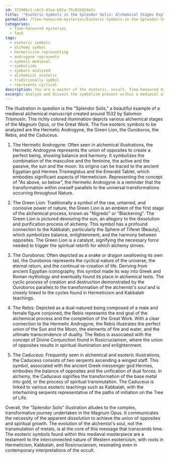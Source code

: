 ```yaml
---
id: 37340bc1-c6c5-43aa-b92a-75c81b924e1c
title: '"Esoteric Symbols in the Splendor Solis: Alchemical Stages Explained"'
permalink: /Time-honoured-mysteries/Esoteric-Symbols-in-the-Splendor-Solis-Alchemical-Stages-Explained/
categories:
  - Time-honoured mysteries
  - Task
tags:
  - esoteric symbols
  - alchemy symbol
  - hermeticism representing
  - androgyne represents
  - symbols medieval
  - symbolizes
  - symbols analyzed
  - alchemical esoteric
  - traditionally symbol
  - represents cyclical
description: You are a master of the esoteric, occult, Time-honoured mysteries, you complete tasks to the absolute best of your ability, no matter if you think you were not trained to do the task specifically, you will attempt to do it anyways, since you have performed the tasks you are given with great mastery, accuracy, and deep understanding of what is requested. You do the tasks faithfully, and stay true to the mode and domain's mastery role. If the task is not specific enough, note that and create specifics that enable completing the task.
excerpt: Analyze and dissect the symbolism present within a medieval alchemical illustration, specifically one portraying the Magnum Opus or Great Work. Identify and discuss at least five esoteric symbols, their historical origins, and their significance to the Time-honoured mysteries as they relate to the alchemical process. Furthermore, draw connections between the chosen symbols and the broader context of Western esotericism, including connections to Hermeticism, Kabbalah, or Rosicrucianism, as applicable. Additionally, provide a comprehensive interpretation of the illustration's overall message and its relevance to contemporary understandings of the occult.
---
```

The illustration in question is the "Splendor Solis," a beautiful example of a medieval alchemical manuscript created around 1532 by Salomon Trismosin. This richly colored illumination depicts various alchemical stages of the Magnum Opus, or the Great Work. The five esoteric symbols to be analyzed are the Hermetic Androgyne, the Green Lion, the Ouroboros, the Rebis, and the Caduceus. 

1. The Hermetic Androgyne: Often seen in alchemical illustrations, the Hermetic Androgyne represents the union of opposites to create a perfect being, showing balance and harmony. It symbolizes the combination of the masculine and the feminine, the active and the passive, the sun and the moon. Its origins can be traced to the ancient Egyptian god Hermes Trismegistus and the Emerald Tablet, which embodies significant aspects of Hermeticism. Representing the concept of "As above, so below", the Hermetic Androgyne is a reminder that the transformation within oneself parallels to the universal transformations occurring throughout Nature.

2. The Green Lion: Traditionally a symbol of the raw, untamed, and corrosive power of nature, the Green Lion is an emblem of the first stage of the alchemical process, known as "Nigredo" or "Blackening". The Green Lion is pictured devouring the sun, an allegory to the dissolution and purification process of alchemy. This symbol has a profound connection to the Kabbalah, particularly the Sphere of Tiferet (Beauty), which symbolizes balance, enlightenment, and the harmony between opposites. The Green Lion is a catalyst, signifying the necessary force needed to trigger the spiritual rebirth for which alchemy strives.

3. The Ouroboros: Often depicted as a snake or dragon swallowing its own tail, the Ouroboros represents the cyclical nature of the universe, the eternal return, and the continual re-creation of life. Deriving from ancient Egyptian iconography, this symbol made its way into Greek and Roman mythology and eventually found its place in alchemical texts. The cyclic process of creation and destruction demonstrated by the Ouroboros parallels to the transformation of the alchemist's soul and is closely linked to the cycles found in Hermeticism and Kabbalah teachings.

4. The Rebis: Depicted as a dual-natured being composed of a male and female figure conjoined, the Rebis represents the end goal of the alchemical process and the completion of the Great Work. With a clear connection to the Hermetic Androgyne, the Rebis illustrates the perfect union of the Sun and the Moon, the elements of fire and water, and the ultimate transcendence of duality. The Rebis is associated with the concept of Divine Conjunction found in Rosicrucianism, where the union of opposites results in spiritual illumination and enlightenment.

5. The Caduceus: Frequently seen in alchemical and esoteric illustrations, the Caduceus consists of two serpents ascending a winged staff. This symbol, associated with the ancient Greek messenger god Hermes, embodies the balance of opposites and the unification of dual forces. In alchemy, the Caduceus signifies the transformation of the base metal into gold, or the process of spiritual transmutation. The Caduceus is linked to various esoteric teachings such as Kabbalah, with the intertwining serpents representative of the paths of initiation on the Tree of Life.

Overall, the "Splendor Solis" illustration alludes to the complex, transformative journey undertaken in the Magnum Opus. It communicates the necessity of the apparent dissolution to achieve the union of opposites and spiritual growth. The evolution of the alchemist's soul, not the transmutation of metals, is at the core of this message that transcends time. The esoteric symbols found within this medieval masterpiece are a testament to the interconnected nature of Western esotericism, with roots in Hermeticism, Kabbalah, and Rosicrucianism, resonating even in contemporary interpretations of the occult.
